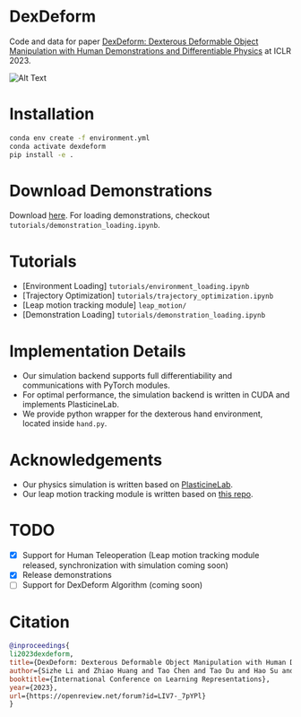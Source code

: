 # DexDeform
Code and data for paper [DexDeform: Dexterous Deformable Object Manipulation with Human Demonstrations and Differentiable Physics](https://openreview.net/pdf?id=LIV7-_7pYPl) at ICLR 2023.

![Alt Text](https://github.com/lester0866/DexDeform/blob/main/misc/flip.gif)

# Installation

```bash
conda env create -f environment.yml
conda activate dexdeform
pip install -e .
```

# Download Demonstrations

Download [here](https://drive.google.com/drive/folders/1xVS9ui5eHVCBFvmIAQ_mRqacEj-0__Hr?usp=sharing). For loading demonstrations, checkout `tutorials/demonstration_loading.ipynb`.

# Tutorials

- [Environment Loading] `tutorials/environment_loading.ipynb`
- [Trajectory Optimization] `tutorials/trajectory_optimization.ipynb`
- [Leap motion tracking module] `leap_motion/`
- [Demonstration Loading] `tutorials/demonstration_loading.ipynb`

# Implementation Details

- Our simulation backend supports full differentiability and communications with PyTorch modules.
- For optimal performance, the simulation backend is written in CUDA and implements PlasticineLab. 
- We provide python wrapper for the dexterous hand environment, located inside `hand.py`. 

# Acknowledgements

- Our physics simulation is written based on [PlasticineLab](https://github.com/hzaskywalker/PlasticineLab).
- Our leap motion tracking module is written based on [this repo](https://github.com/szahlner/shadow-teleop/tree/main/leap_motion).


# TODO
- [x] Support for Human Teleoperation (Leap motion tracking module released, synchronization with simulation coming soon)
- [x] Release demonstrations
- [ ] Support for DexDeform Algorithm (coming soon)

# Citation

```bibtex
@inproceedings{
li2023dexdeform,
title={DexDeform: Dexterous Deformable Object Manipulation with Human Demonstrations and Differentiable Physics},
author={Sizhe Li and Zhiao Huang and Tao Chen and Tao Du and Hao Su and Joshua B. Tenenbaum and Chuang Gan},
booktitle={International Conference on Learning Representations},
year={2023},
url={https://openreview.net/forum?id=LIV7-_7pYPl}
}
```
